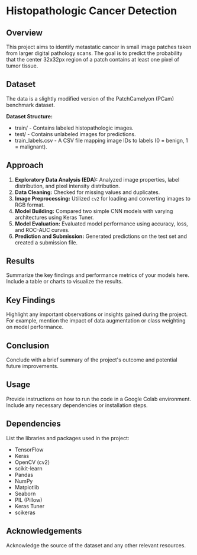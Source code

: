 # Histopathologic Cancer Detection

## Overview

This project aims to identify metastatic cancer in small image patches taken from larger digital pathology scans. The goal is to predict the probability that the center 32x32px region of a patch contains at least one pixel of tumor tissue.

## Dataset

The data is a slightly modified version of the PatchCamelyon (PCam) benchmark dataset.

**Dataset Structure:**

* train/ - Contains labeled histopathologic images.
* test/ - Contains unlabeled images for predictions.
* train_labels.csv - A CSV file mapping image IDs to labels (0 = benign, 1 = malignant).

## Approach

1. **Exploratory Data Analysis (EDA):** Analyzed image properties, label distribution, and pixel intensity distribution.
2. **Data Cleaning:** Checked for missing values and duplicates.
3. **Image Preprocessing:**  Utilized `cv2` for loading and converting images to RGB format.
4. **Model Building:** Compared two simple CNN models with varying architectures using Keras Tuner.
5. **Model Evaluation:** Evaluated model performance using accuracy, loss, and ROC-AUC curves.
6. **Prediction and Submission:** Generated predictions on the test set and created a submission file.

## Results

Summarize the key findings and performance metrics of your models here. Include a table or charts to visualize the results.

## Key Findings

Highlight any important observations or insights gained during the project. For example, mention the impact of data augmentation or class weighting on model performance.

## Conclusion

Conclude with a brief summary of the project's outcome and potential future improvements.

## Usage

Provide instructions on how to run the code in a Google Colab environment. Include any necessary dependencies or installation steps.

## Dependencies

List the libraries and packages used in the project:

* TensorFlow
* Keras
* OpenCV (cv2)
* scikit-learn
* Pandas
* NumPy
* Matplotlib
* Seaborn
* PIL (Pillow)
* Keras Tuner
* scikeras

## Acknowledgements

Acknowledge the source of the dataset and any other relevant resources.
